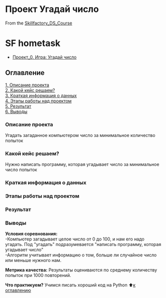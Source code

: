 # Проект Угадай число
From the [Skillfactory_DS_Course](https://github.com/IvanF2023/sf_data_science) 

# SF hometask
* [Проект_0. Игра: Угадай число](https://github.com/IvanF2023/sf_data_science/blob/main/Project_0/game.py)

## Оглавление
[1. Описание проекта](https://github.com/IvanF2023/sf_data_science/tree/main/Project_0/Readme.md#Описание-проекта)<br/>
[2. Какой кейс решаем?](https://github.com/IvanF2023/sf_data_science/tree/main/Project_0/Readme.md#Какой-кейс-решаем)<br/>
[3. Краткая информация о данных](https://github.com/IvanF2023/sf_data_science/tree/main/Project_0/Readme.md#Краткая-информация-о-данных)<br/>
[4. Этапы работы над проектом](https://github.com/IvanF2023/sf_data_science/tree/main/Project_0/Readme.md#Этапы-работы-над-проектом)<br/>
[5. Результат](https://github.com/IvanF2023/sf_data_science/tree/main/Project_0/Readme.md#Результат)<br/>
[6. Выводы](https://github.com/IvanF2023/sf_data_science/tree/main/Project_0/Readme.md#Выводы)<br/>

### Описание проекта
Угадать загаданное компьютером число за минимальное количество попыток

### Какой кейс решаем?
Нужно написать программу, которая угадывает число за минимальное число попыток
### Краткая информация о данных
### Этапы работы над проектом
### Результат
### Выводы
**Условия соревнования:**<br/>
-Компьютер загадывает целое число от 0 до 100, и нам его надо угадать. Под "угадать" подразумевается "написать программу, которая угадывает число"<br/>
-Алгоритм учитывает информацию о том, больше ли случайное число или меньше нужного нам. 

**Метрика качества:**
Результаты оцениваются по среднему количеству попыток при 1000 повторений.

**Что практикуем?**
Учимся писать хороший код на Python
:arrow_up:[к оглавлению](https://github.com/IvanF2023/sf_data_science/tree/main/Project_0/#оглавление)
